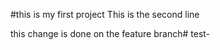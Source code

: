 #this is my first project 
This is the second line

this change is done on the feature branch# test-

